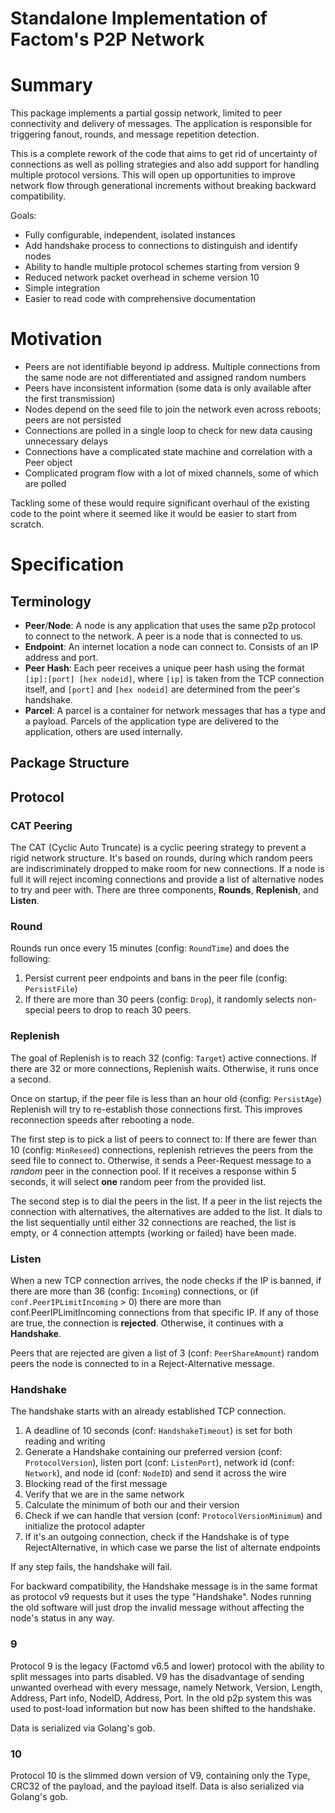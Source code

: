 # Standalone Implementation of Factom's P2P Network

# Summary
This package implements a partial gossip network, limited to peer connectivity and delivery of messages. The application is responsible for triggering fanout, rounds, and message repetition detection. 

This is a complete rework of the code that aims to get rid of uncertainty of connections as well as polling strategies and also add support for handling multiple protocol versions. This will open up opportunities to improve network flow through generational increments without breaking backward compatibility.

Goals:
* Fully configurable, independent, isolated instances
* Add handshake process to connections to distinguish and identify nodes
* Ability to handle multiple protocol schemes starting from version 9
* Reduced network packet overhead in scheme version 10
* Simple integration
* Easier to read code with comprehensive documentation

# Motivation

* Peers are not identifiable beyond ip address. Multiple connections from the same node are not differentiated and assigned random numbers
* Peers have inconsistent information (some data is only available after the first transmission)
* Nodes depend on the seed file to join the network even across reboots; peers are not persisted
* Connections are polled in a single loop to check for new data causing unnecessary delays
* Connections have a complicated state machine and correlation with a Peer object
* Complicated program flow with a lot of mixed channels, some of which are polled

Tackling some of these would require significant overhaul of the existing code to the point where it seemed like it would be easier to start from scratch. 

# Specification

## Terminology
* **Peer**/**Node**: A node is any application that uses the same p2p protocol to connect to the network. A peer is a node that is connected to us.
* **Endpoint**: An internet location a node can connect to. Consists of an IP address and port.
* **Peer Hash**: Each peer receives a unique peer hash using the format `[ip]:[port] [hex nodeid]`, where `[ip]` is taken from the TCP connection itself, and `[port]` and `[hex nodeid]` are determined from the peer's handshake.
* **Parcel**: A parcel is a container for network messages that has a type and a payload. Parcels of the application type are delivered to the application, others are used internally.

## Package Structure



## Protocol

### CAT Peering

The CAT (Cyclic Auto Truncate) is a cyclic peering strategy to prevent a rigid network structure. It's based on rounds, during which random peers are indiscriminately dropped to make room for new connections. If a node is full it will reject incoming connections and provide a list of alternative nodes to try and peer with. There are three components, **Rounds**, **Replenish**, and **Listen**.

### Round

Rounds run once every 15 minutes (config: `RoundTime`) and does the following:

1. Persist current peer endpoints and bans in the peer file (config: `PersistFile`)
2. If there are more than 30 peers (config: `Drop`), it randomly selects non-special peers to drop to reach 30 peers.

### Replenish

The goal of Replenish is to reach 32 (config: `Target`) active connections. If there are 32 or more connections, Replenish waits. Otherwise, it runs once a second.

Once on startup, if the peer file is less than an hour old (config: `PersistAge`) Replenish will try to re-establish those connections first. This improves reconnection speeds after rebooting a node.

The first step is to pick a list of peers to connect to:
If there are fewer than 10 (config: `MinReseed`) connections, replenish retrieves the peers from the seed file to connect to. Otherwise, it sends a Peer-Request message to a *random* peer in the connection pool. If it receives a response within 5 seconds, it will select **one** random peer from the provided list.

The second step is to dial the peers in the list. If a peer in the list rejects the connection with alternatives, the alternatives are added to the list. It dials to the list sequentially until either 32 connections are reached, the list is empty, or 4 connection attempts (working or failed) have been made.

### Listen

When a new TCP connection arrives, the node checks if the IP is banned, if there are more than 36 (config: `Incoming`) connections, or (if `conf.PeerIPLimitIncoming` > 0) there are more than conf.PeerIPLimitIncoming connections from that specific IP. If any of those are true, the connection is **rejected**. Otherwise, it continues with a **Handshake**.

Peers that are rejected are given a list of 3 (conf: `PeerShareAmount`) random peers the node is connected to in a Reject-Alternative message.

### Handshake

The handshake starts with an already established TCP connection.

1. A deadline of 10 seconds (conf: `HandshakeTimeout`) is set for both reading and writing
2. Generate a Handshake containing our preferred version (conf: `ProtocolVersion`), listen port (conf: `ListenPort`), network id (conf: `Network`), and node id (conf: `NodeID`) and send it across the wire
3. Blocking read of the first message
4. Verify that we are in the same network
5. Calculate the minimum of both our and their version
6. Check if we can handle that version (conf: `ProtocolVersionMinimum`) and initialize the protocol adapter
7. If it's an outgoing connection, check if the Handshake is of type RejectAlternative, in which case we parse the list of alternate endpoints

If any step fails, the handshake will fail. 

For backward compatibility, the Handshake message is in the same format as protocol v9 requests but it uses the type "Handshake". Nodes running the old software will just drop the invalid message without affecting the node's status in any way.

### 9

Protocol 9 is the legacy (Factomd v6.5 and lower) protocol with the ability to split messages into parts disabled. V9 has the disadvantage of sending unwanted overhead with every message, namely Network, Version, Length, Address, Part info, NodeID, Address, Port. In the old p2p system this was used to post-load information but now has been shifted to the handshake.

Data is serialized via Golang's gob.

### 10

Protocol 10 is the slimmed down version of V9, containing only the Type, CRC32 of the payload, and the payload itself. Data is also serialized via Golang's gob.